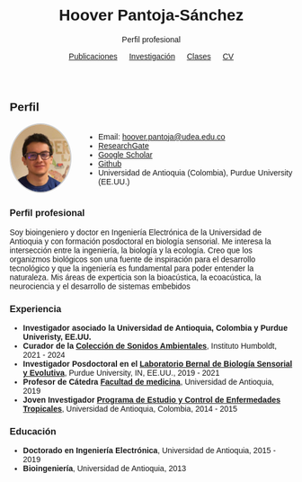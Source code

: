 <!DOCTYPE html>
<html lang="es">
<head>
  <meta charset="UTF-8">
  <meta name="viewport" content="width=device-width,initial-scale=1.0">
  <title>Hoover Pantoja - Perfil</title>
  <style>
    body { font-family: Arial, sans-serif; margin: 2em; }
    header { text-align: center; }
    nav ul { list-style: none; padding: 0; }
    nav li { margin-bottom: 1em; }
  </style>
</head>
<body>
  <header>
    <h1>Hoover Pantoja-Sánchez</h1>
    <p>Perfil profesional</p>
    <nav>
      <ul style="display: flex; justify-content: center; gap: 1.5em; list-style: none; margin: 1em 0; padding: 0;">
        <li><a href="https://scholar.google.com/citations?hl=es&user=P25cVk0AAAAJ&view_op=list_works&sortby=pubdate">Publicaciones</a></li>
        <li><a href="investigacion/index.html">Investigación</a></li>
        <li><a href="classes/class1/index.html">Clases</a></li>
        <li><a href="cv/index.html">CV</a></li>
      </ul>
    </nav>
  </header>
  <section id="cv">
    <h2>Perfil</h2>
    <div style="display: flex; align-items: center; gap: 2em;">
      <div>
        <!-- Foto personal, reemplaza 'foto.jpg' por la ruta de tu imagen -->
        <img src="res/Photo face.jpeg" alt="Foto personal" style="width: 120px; height: 120px; object-fit: cover; border-radius: 50%; border: 2px solid #ccc;" />
      </div>
      <ul style="margin: 0;">
        <li>Email: <a href="hoover.pantoja@udea.edu.co">hoover.pantoja@udea.edu.co</a></li>
        <li><a href="https://www.researchgate.net/profile/Hoover-Pantoja-Sanchez?ev=hdr_xprf">ResearchGate</a></li>
        <li><a href="https://scholar.google.com/citations?hl=es&view_op=list_works&gmla=AH8HC4yxYac4jPXqkYWOapaQzEWL--r2PXbR0ciruXEOJ6YFrroxMulqt2OVNnrvw2CfwQq5tPviKgiwBsBFlBYEdVXGUVijsg&user=P25cVk0AAAAJ">Google Scholar</a></li>
        <li><a href="https://github.com/hooverpantoja">Github</a></li>
        <li>Universidad de Antioquia (Colombia), Purdue University (EE.UU.)</li>
      </ul>
    </div>
    <h3>Perfil profesional</h3>
    <p>Soy bioingeniero y doctor en Ingeniería Electrónica de la Universidad de Antioquia y con formación posdoctoral en biología sensorial.  Me interesa la intersección entre la ingeniería, la biología y la ecología. Creo que los organizmos biológicos son una fuente de inspiración para el desarrollo tecnológico y que la ingeniería es fundamental para poder entender la naturaleza. Mis áreas de experticia son la bioacústica, la ecoacústica, la neurociencia y el desarrollo de sistemas embebidos</p>
    <h3>Experiencia</h3>
    <ul>
      <li><strong>Investigador asociado la Universidad de Antioquia, Colombia y Purdue Univeristy, EE.UU.</a></strong></li>
      <li><strong>Curador de la <a href="https://colecciones.humboldt.org.co/sonidos/">Colección de Sonidos Ambientales</a></strong>, Instituto Humboldt, 2021 - 2024</li>
      <li><strong>Investigador Posdoctoral en el <a href="https://bernal-lab.weebly.com/team.html">Laboratorio Bernal de Biología Sensorial y Evolutiva</a></strong>, Purdue University, IN, EE.UU., 2019 - 2021</li>
      <li><strong>Profesor de Cátedra <a href="https://pecet-colombia.org/pecet/">Facultad de medicina</a></strong>, Universidad de Antioquia, 2019 </li>
      <li><strong>Joven Investigador <a href="https://pecet-colombia.org/pecet/">Programa de Estudio y Control de Enfermedades Tropicales</a></strong>, Universidad de Antioquia, Colombia, 2014 - 2015</li>
      <!-- Agrega más según sea necesario -->
    </ul>
    <h3>Educación</h3>
    <ul>
      <li><strong>Doctorado en Ingeniería Electrónica</strong>, Universidad de Antioquia, 2015 - 2019</li>
      <li><strong>Bioingeniería</strong>, Universidad de Antioquia, 2013</li>
      <!-- Agrega más según sea necesario -->
    </ul>
  </section>
</body>
</html>